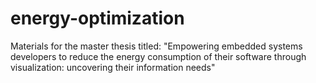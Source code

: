 # energy-optimization
Materials for the master thesis titled: "Empowering embedded systems developers to reduce the energy consumption of their software through visualization: uncovering their information needs" 
